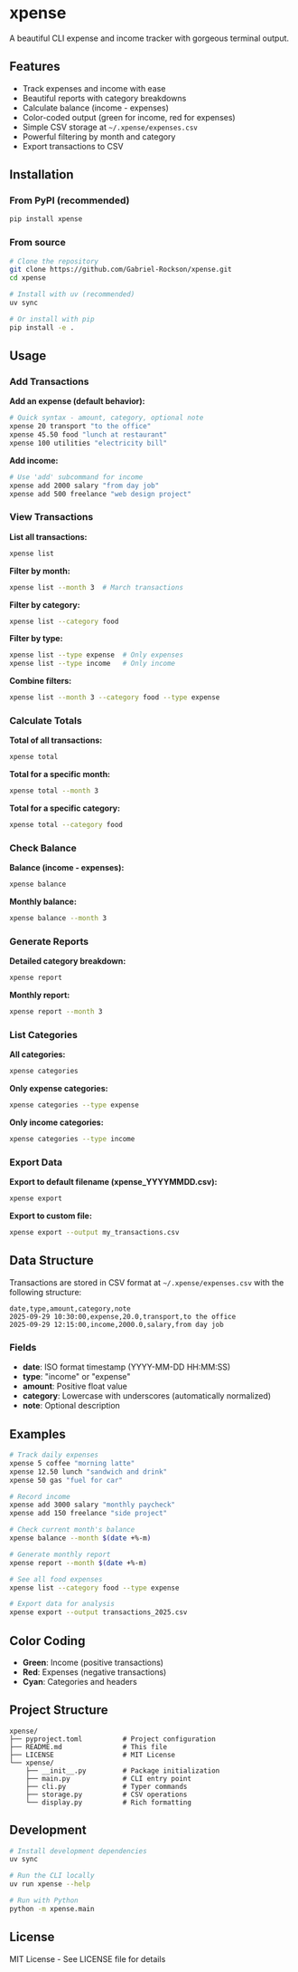 # xpense

A beautiful CLI expense and income tracker with gorgeous terminal output.

## Features

- Track expenses and income with ease
- Beautiful reports with category breakdowns
- Calculate balance (income - expenses)
- Color-coded output (green for income, red for expenses)
- Simple CSV storage at `~/.xpense/expenses.csv`
- Powerful filtering by month and category
- Export transactions to CSV

## Installation

### From PyPI (recommended)

```bash
pip install xpense
```

### From source

```bash
# Clone the repository
git clone https://github.com/Gabriel-Rockson/xpense.git
cd xpense

# Install with uv (recommended)
uv sync

# Or install with pip
pip install -e .
```

## Usage

### Add Transactions

**Add an expense (default behavior):**
```bash
# Quick syntax - amount, category, optional note
xpense 20 transport "to the office"
xpense 45.50 food "lunch at restaurant"
xpense 100 utilities "electricity bill"
```

**Add income:**
```bash
# Use 'add' subcommand for income
xpense add 2000 salary "from day job"
xpense add 500 freelance "web design project"
```

### View Transactions

**List all transactions:**
```bash
xpense list
```

**Filter by month:**
```bash
xpense list --month 3  # March transactions
```

**Filter by category:**
```bash
xpense list --category food
```

**Filter by type:**
```bash
xpense list --type expense  # Only expenses
xpense list --type income   # Only income
```

**Combine filters:**
```bash
xpense list --month 3 --category food --type expense
```

### Calculate Totals

**Total of all transactions:**
```bash
xpense total
```

**Total for a specific month:**
```bash
xpense total --month 3
```

**Total for a specific category:**
```bash
xpense total --category food
```

### Check Balance

**Balance (income - expenses):**
```bash
xpense balance
```

**Monthly balance:**
```bash
xpense balance --month 3
```

### Generate Reports

**Detailed category breakdown:**
```bash
xpense report
```

**Monthly report:**
```bash
xpense report --month 3
```

### List Categories

**All categories:**
```bash
xpense categories
```

**Only expense categories:**
```bash
xpense categories --type expense
```

**Only income categories:**
```bash
xpense categories --type income
```

### Export Data

**Export to default filename (xpense_YYYYMMDD.csv):**
```bash
xpense export
```

**Export to custom file:**
```bash
xpense export --output my_transactions.csv
```

## Data Structure

Transactions are stored in CSV format at `~/.xpense/expenses.csv` with the following structure:

```csv
date,type,amount,category,note
2025-09-29 10:30:00,expense,20.0,transport,to the office
2025-09-29 12:15:00,income,2000.0,salary,from day job
```

### Fields

- **date**: ISO format timestamp (YYYY-MM-DD HH:MM:SS)
- **type**: "income" or "expense"
- **amount**: Positive float value
- **category**: Lowercase with underscores (automatically normalized)
- **note**: Optional description

## Examples

```bash
# Track daily expenses
xpense 5 coffee "morning latte"
xpense 12.50 lunch "sandwich and drink"
xpense 50 gas "fuel for car"

# Record income
xpense add 3000 salary "monthly paycheck"
xpense add 150 freelance "side project"

# Check current month's balance
xpense balance --month $(date +%-m)

# Generate monthly report
xpense report --month $(date +%-m)

# See all food expenses
xpense list --category food --type expense

# Export data for analysis
xpense export --output transactions_2025.csv
```

## Color Coding

- **Green**: Income (positive transactions)
- **Red**: Expenses (negative transactions)
- **Cyan**: Categories and headers

## Project Structure

```
xpense/
├── pyproject.toml          # Project configuration
├── README.md               # This file
├── LICENSE                 # MIT License
└── xpense/
    ├── __init__.py         # Package initialization
    ├── main.py             # CLI entry point
    ├── cli.py              # Typer commands
    ├── storage.py          # CSV operations
    └── display.py          # Rich formatting
```

## Development

```bash
# Install development dependencies
uv sync

# Run the CLI locally
uv run xpense --help

# Run with Python
python -m xpense.main
```

## License

MIT License - See LICENSE file for details

